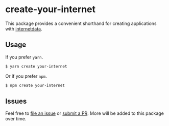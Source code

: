 # create-your-internet

This package provides a convenient shorthand for creating applications with [internetdata](https://github.com/lsd-so/internetdata).

## Usage

If you prefer `yarn`.

```bash
$ yarn create your-internet
```

Or if you prefer `npm`.

```bash
$ npm create your-internet
```

## Issues

Feel free to [file an issue](https://github.com/lsd-so/create-your-internet/issues/new/choose) or [submit a PR](https://github.com/lsd-so/create-your-internet/compare). More will be added to this package over time.
